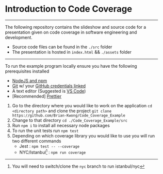 # Introduction to Code Coverage

---

The following repository contains the slideshow and source code for a presentation given on code coverage in software engineering and development.

- Source code files can be found in the `./src` folder
- The presentation is hosted in `index.html` && `./assets` folder

---

To run the example program locally ensure you have the following prerequisites installed

- [NodeJS and npm](https://nodejs.org/en/download)  
- [Git](https://git-scm.com/downloads) w/ your [GitHub credentials linked](https://docs.github.com/en/authentication/connecting-to-github-with-ssh)  
- A text editor (Suggested is [VS Code](https://code.visualstudio.com/download))  
- \[Recommended\] [Prettier](https://prettier.io/docs/en/install.html)

1. Go to the directory where you would like to work on the application `cd <directory path>`  and clone the project `git clone https://github.com/Brian-Kwong/Code_Coverage_Example`  
2. Change to that directory `cd ./Code_Coverage_Example/src`  
3. Run `npm i` to install all necessary node packages   
4. To run the unit tests run `npm test`
5. Depending on which coverage library you would like to use you will run two different commands 
	- Jest : `npm test -- --coverage`
	- NYC/Istanbul[^1] : `npm run coverage`

[^1]: You will need to switch/clone the `nyc` branch to run istanbul/nyc

